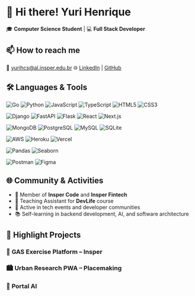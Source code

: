 # 👋 Hi there! Yuri Henrique

🎓 **Computer Science Student** | 💻 **Full Stack Developer**  

## 📫 How to reach me

📧 yurihcs@al.insper.edu.br 
🌐 <a href="https://www.linkedin.com/in/yuri-henrique-33ba1a340/" target="_blank" rel="noopener noreferrer">LinkedIn</a> | <a href="https://github.com/Uyris" target="_blank" rel="noopener noreferrer">GitHub</a>

## 🛠️ Languages & Tools

![Go](https://img.shields.io/badge/Go-00ADD8?style=plastic&logo=go&logoColor=white)
![Python](https://img.shields.io/badge/Python-3776AB?style=plastic&logo=python&logoColor=white)
![JavaScript](https://img.shields.io/badge/JavaScript-F7DF1E?style=plastic&logo=javascript&logoColor=black)
![TypeScript](https://img.shields.io/badge/TypeScript-3178C6?style=plastic&logo=typescript&logoColor=white)
![HTML5](https://img.shields.io/badge/HTML5-E34F26?style=plastic&logo=html5&logoColor=white)
![CSS3](https://img.shields.io/badge/CSS3-1572B6?style=plastic&logo=css3&logoColor=white)

![Django](https://img.shields.io/badge/Django-092E20?style=plastic&logo=django&logoColor=white)
![FastAPI](https://img.shields.io/badge/FastAPI-009688?style=plastic&logo=fastapi&logoColor=white)
![Flask](https://img.shields.io/badge/Flask-000000?style=plastic&logo=flask&logoColor=white)
![React](https://img.shields.io/badge/React-20232A?style=plastic&logo=react&logoColor=61DAFB)
![Next.js](https://img.shields.io/badge/Next.js-000000?style=plastic&logo=nextdotjs&logoColor=white)

![MongoDB](https://img.shields.io/badge/MongoDB-47A248?style=plastic&logo=mongodb&logoColor=white)
![PostgreSQL](https://img.shields.io/badge/PostgreSQL-4169E1?style=plastic&logo=postgresql&logoColor=white)
![MySQL](https://img.shields.io/badge/MySQL-4479A1?style=plastic&logo=mysql&logoColor=white)
![SQLite](https://img.shields.io/badge/SQLite-003B57?style=plastic&logo=sqlite&logoColor=white)

![AWS](https://img.shields.io/badge/AWS-232F3E?style=plastic&logo=amazon-aws&logoColor=white)
![Heroku](https://img.shields.io/badge/Heroku-430098?style=plastic&logo=heroku&logoColor=white)
![Vercel](https://img.shields.io/badge/Vercel-000000?style=plastic&logo=vercel&logoColor=white)

![Pandas](https://img.shields.io/badge/Pandas-150458?style=plastic&logo=pandas&logoColor=white)
![Seaborn](https://img.shields.io/badge/Seaborn-4B8BBE?style=plastic)

![Postman](https://img.shields.io/badge/Postman-FF6C37?style=plastic&logo=postman&logoColor=white)
![Figma](https://img.shields.io/badge/Figma-F24E1E?style=plastic&logo=figma&logoColor=white)

## 🌐 Community & Activities

- 🎯 Member of **Insper Code** and **Insper Fintech**
- 🧠 Teaching Assistant for **DevLife** course
- 🤝 Active in tech events and developer communities
- 📚 Self-learning in backend development, AI, and software architecture

## 🚀 Highlight Projects

### 🧠 **GAS Exercise Platform – Insper**

### 🏙️ **Urban Research PWA – Placemaking**

### 🧩 **Portal AI**

